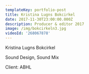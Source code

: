 ```yaml
---
templateKey: portfolio-post
title: Kristina Lugns Bokcirkel
date: 2017-11-30T23:00:00.000Z
description: Producer & editor 2017
image: /img/bokcirkeln3.jpg
videoId: '268067878'
---
```

Kristina Lugns Bokcirkel

Sound Design, Sound Mix

Client: ABHL
